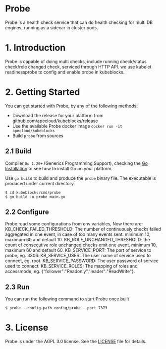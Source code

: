 <h1>Probe</h1>

Probe is a health check service that can do health checking for multi DB engines, running as a sidecar in cluster pods.


# 1. Introduction

Probe is capable of doing multi checks, include running check/status check/role changed check, serviced through HTTP API. we use kubelet readinessprobe to config and enable probe in kubeblocks.


# 2. Getting Started

You can get started with Probe, by any of the following methods:
* Download the release for your platform from github.com/apecloud/kubeblocks/release
* Use the available Probe docker image `docker run -it apecloud/kubeblocks`
* Build `probe` from sources

## 2.1 Build

Compiler `Go 1.20+` (Generics Programming Support), checking the [Go Installation](https://go.dev/doc/install) to see how to install Go on your platform.

Use `go build` to build and produce the `probe` binary file. The executable is produced under current directory.

```shell
$ cd kubeblocks/cmd/probe
$ go build -o probe main.go
```
## 2.2 Configure

Probe read some configurations from env variables, Now there are:
KB_CHECK_FAILED_THRESHOLD: The number of continuously checks failed aggregated in one event, in case of too many events sent. minimum 10, maximum 60 and default 10.
KB_ROLE_UNCHANGED_THRESHOLD: the count of consecutive role unchanged checks emit one event. minimum 10, maximum 60 and default 60.
KB_SERVICE_PORT: The port of service to probe, eg. 3306.
KB_SERVICE_USER: The user name of service used to connect, eg. root.
KB_SERVICE_PASSWORD: The user password of service used to connect.
KB_SERVICE_ROLES: The mapping of roles and accessmode, eg. {"follower":"Readonly","leader":"ReadWrite"}.

## 2.3 Run

You can run the following command to start Probe once built

```shell
$ probe --config-path config/probe --port 7373
```


# 3. License

Probe is under the AGPL 3.0 license. See the [LICENSE](../../LICENSE) file for details.
